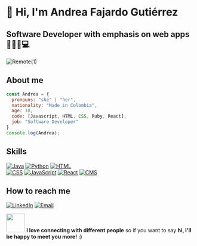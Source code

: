# 👋 Hi, I'm Andrea Fajardo Gutiérrez
## Software Developer with emphasis on web apps 👩🏼‍🎓💻
![Remote(1)](https://user-images.githubusercontent.com/85640313/149646373-26ea6662-4a1b-4d89-8862-d00cc4ef60b0.png)
## About me
```javascript
const Andrea = {
  pronouns: "she" | "her",
  nationality: "Made in Colombia",
  age: 18,
  code: [Javascript, HTML, CSS, Ruby, React],
  job: "Software Developer"
}
console.log(Andrea);
```
## Skills
[![Java](https://img.shields.io/badge/Java-007396?style=for-the-badge&logo=java&logoColor=white&labelColor=101010)]()
[![Python](https://img.shields.io/badge/Python-3776AB?style=for-the-badge&logo=python&logoColor=white&labelColor=101010)]()
[![HTML](https://img.shields.io/badge/HTML-E34F26?style=for-the-badge&logo=html5&logoColor=white&labelColor=101010)]()
<br>
[![CSS](https://img.shields.io/badge/CSS-1572B6?style=for-the-badge&logo=css3&logoColor=white&labelColor=101010)]()
[![JavaScript](https://img.shields.io/badge/JavaScript-F7DF1E?style=for-the-badge&logo=javascript&logoColor=white&labelColor=101010)]()
[![React](https://img.shields.io/badge/React-61DAFB?style=for-the-badge&logo=react&logoColor=white&labelColor=101010)]()
[![CMS](https://img.shields.io/badge/CMS-512BD4?style=for-the-badge&logo=&logoColor=white&labelColor=61DAFB)]()

## How to reach me

[![LinkedIn](https://img.shields.io/badge/LinkedIn-Andrea_Fajardo_G-0077B5?style=for-the-badge&logo=linkedin&logoColor=white&labelColor=101010)](https://www.linkedin.com/in/andrea-fajardo-guti%C3%A9rrez-84bb7321a)
[![Email](https://img.shields.io/badge/gmail-my_personal_email-D14836?style=for-the-badge&logo=gmail&logoColor=white&labelColor=101010)](mailto:agx8424@gmail.com) 

<img src="https://media.giphy.com/media/VgCDAzcKvsR6OM0uWg/giphy.gif" width="50"> **I love connecting with different people** so if you want to say **hi, I'll be happy to meet you more! :)**
